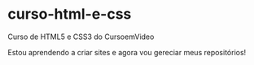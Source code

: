 # curso-html-e-css
 Curso de HTML5 e CSS3 do CursoemVideo

Estou aprendendo a criar sites e agora vou gereciar meus repositórios!
